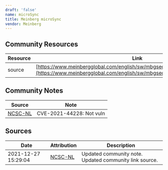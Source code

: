 ```yaml
---
draft: 'false'
name: microSync
title: Meinberg microSync
vendor: Meinberg
---
```



## Community Resources
| Resource | Link |
| --- | --- |
| source | [https://www.meinbergglobal.com/english/sw/mbgsecurityadvisory.htm#mbgsa_535](https://www.meinbergglobal.com/english/sw/mbgsecurityadvisory.htm#mbgsa_535) |

## Community Notes
| Source | Note |
| --- | --- |
| [NCSC-NL](https://github.com/NCSC-NL/log4shell/blob/main/software/README.md) | CVE-2021-44228: Not vuln </ul> |

## Sources
| Date | Attribution | Description |
| --- | --- | --- |
| 2021-12-27 15:29:04 | [NCSC-NL](https://github.com/NCSC-NL/log4shell/blob/main/software/README.md) | Updated community note. Updated community link source.  |
